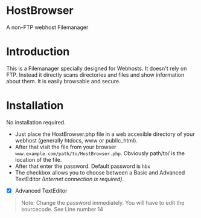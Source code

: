# HostBrowser
A non-FTP webhost Filemanager
# Introduction
This is a Filemanager specially designed for Webhosts. It doesn't rely on FTP. Instead it directly scans directories and files and show information about them.
It is easily browsable and secure.
# Installation
No installation required.
* Just place the HostBrowser.php file in a web accesible directory of your webhost (generally htdocs, www or public_html).
* After that visit the file from your browser `www.example.com/path/to/HostBrowser.php`. Obviously path/to/ is the location of the file.
* After that enter the password. Default password is `hbx`
* The checkbox allows you to choose between a Basic and Advanced TextEditor _(Internet connection is required)_.
- [x] Advanced TextEditor




> Note: Change the password immediately. You will have to edit the sourcecode. See Line number 14
